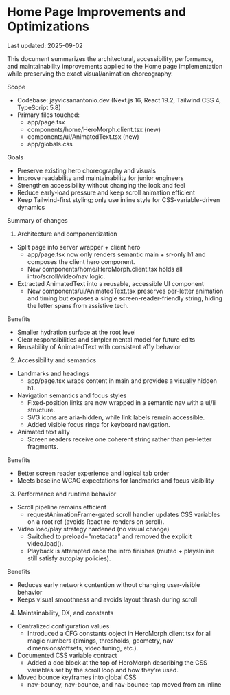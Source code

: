 # Home Page Improvements and Optimizations

Last updated: 2025-09-02

This document summarizes the architectural, accessibility, performance, and maintainability improvements applied to the Home page implementation while preserving the exact visual/animation choreography.

Scope

- Codebase: jayvicsanantonio.dev (Next.js 16, React 19.2, Tailwind CSS 4, TypeScript 5.8)
- Primary files touched:
  - app/page.tsx
  - components/home/HeroMorph.client.tsx (new)
  - components/ui/AnimatedText.tsx (new)
  - app/globals.css

Goals

- Preserve existing hero choreography and visuals
- Improve readability and maintainability for junior engineers
- Strengthen accessibility without changing the look and feel
- Reduce early-load pressure and keep scroll animation efficient
- Keep Tailwind-first styling; only use inline style for CSS-variable-driven dynamics

Summary of changes

1. Architecture and componentization

- Split page into server wrapper + client hero
  - app/page.tsx now only renders semantic main + sr-only h1 and composes the client hero component.
  - New components/home/HeroMorph.client.tsx holds all intro/scroll/video/nav logic.
- Extracted AnimatedText into a reusable, accessible UI component
  - New components/ui/AnimatedText.tsx preserves per-letter animation and timing but exposes a single screen-reader-friendly string, hiding the letter spans from assistive tech.

Benefits

- Smaller hydration surface at the root level
- Clear responsibilities and simpler mental model for future edits
- Reusability of AnimatedText with consistent a11y behavior

2. Accessibility and semantics

- Landmarks and headings
  - app/page.tsx wraps content in main and provides a visually hidden h1.
- Navigation semantics and focus styles
  - Fixed-position links are now wrapped in a semantic nav with a ul/li structure.
  - SVG icons are aria-hidden, while link labels remain accessible.
  - Added visible focus rings for keyboard navigation.
- Animated text a11y
  - Screen readers receive one coherent string rather than per-letter fragments.

Benefits

- Better screen reader experience and logical tab order
- Meets baseline WCAG expectations for landmarks and focus visibility

3. Performance and runtime behavior

- Scroll pipeline remains efficient
  - requestAnimationFrame-gated scroll handler updates CSS variables on a root ref (avoids React re-renders on scroll).
- Video load/play strategy hardened (no visual change)
  - Switched to preload="metadata" and removed the explicit video.load().
  - Playback is attempted once the intro finishes (muted + playsInline still satisfy autoplay policies).

Benefits

- Reduces early network contention without changing user-visible behavior
- Keeps visual smoothness and avoids layout thrash during scroll

4. Maintainability, DX, and constants

- Centralized configuration values
  - Introduced a CFG constants object in HeroMorph.client.tsx for all magic numbers (timings, thresholds, geometry, nav dimensions/offsets, video tuning, etc.).
- Documented CSS variable contract
  - Added a doc block at the top of HeroMorph describing the CSS variables set by the scroll loop and how they’re used.
- Moved bounce keyframes into global CSS
  - nav-bouncy, nav-bounce, and nav-bounce-tap moved from an inline <style jsx global> into app/globals.css.
- Cleanup and small correctness fixes
  - Removed unused state/refs (scrollY, showSubtitle, prevOverflowRef).
  - Removed a duplicate setProperty('--cyan', ...) call.
  - Ensured high-contrast focus rings.

Benefits

- Easier for juniors to tweak timings and thresholds in one place
- Styling is standardized; reduces inline CSS noise
- Code is simpler, with fewer dead branches

Implementation details by file

- app/page.tsx (server component)
  - Renders <main> and an sr-only <h1>.
  - Composes <HeroMorph/>.

- components/home/HeroMorph.client.tsx (client component)
  - Holds: intro sequencing, scroll rAF loop, video element, cyan overlay, silhouette image, fixed nav buttons, and bottom brand/CTA.
  - Uses CFG for all magic numbers and documents CSS variables.
  - Video: preload="metadata"; play() attempted after the intro grace period.
  - Nav: <nav><ul><li> links with aria-hidden SVGs and focus-visible rings.

- components/ui/AnimatedText.tsx (client component)
  - Exposes a full sr-only string for AT; renders per-letter spans aria-hidden.
  - Preserves the previous per-letter animation, timing, and onComplete logic.

- app/globals.css
  - Added nav-bouncy hover/active animations and keyframes.
  - Kept Tailwind-first styling elsewhere.

CSS variable contract (as used in HeroMorph)

- --scroll-y: current window.scrollY in px
- --vh: viewport height in px
- --p: normalized scroll progress (0..1) based on CFG.scroll.max
- --sh: shutter progress (0..1) based on CFG.scroll.shutterStartPx + length
- --gate: motion gate (0..1) used to gate some transforms
- --overlay-up: normalized upward translation factor for overlay text
- --cyan: opacity of cyan overlay (0..1)
- --ui: reveal progress of UI/nav (0..1)
- --closeMaxX / --closeMaxY: inset distances driving the clipPath closing/opening

Verification checklist

- Visuals: Intro pill → expansion → morph into hero → cyan overlay → nav reveal behave exactly as before.
- Keyboard: Tab through the four nav buttons and see a visible focus ring.
- Screen reader: Hero text reads once; icons are ignored; headings/landmarks make sense.
- Performance: No React renders on scroll; fewer early network demands from the video.
- Mobile/iOS Safari: Muted/inline video plays after intro; transforms are smooth; viewport units behave normally.

Next suggestions (optional)

- Consider preload="none" for even more conservative video loading, if you want to push network further out.
- Extract constants into a shared module if other routes will reuse the same patterns.
- Add a small web-vitals console logger in development for LCP/INP/CLS.
- Write a short contributor guide summarizing the CFG fields and CSS variable roles.
